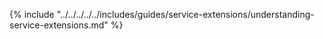 {% include "../../../../../includes/guides/service-extensions/understanding-service-extensions.md" %}
